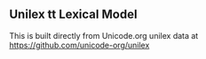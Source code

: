 Unilex tt Lexical Model
----------------------

This is built directly from Unicode.org unilex data at
https://github.com/unicode-org/unilex
